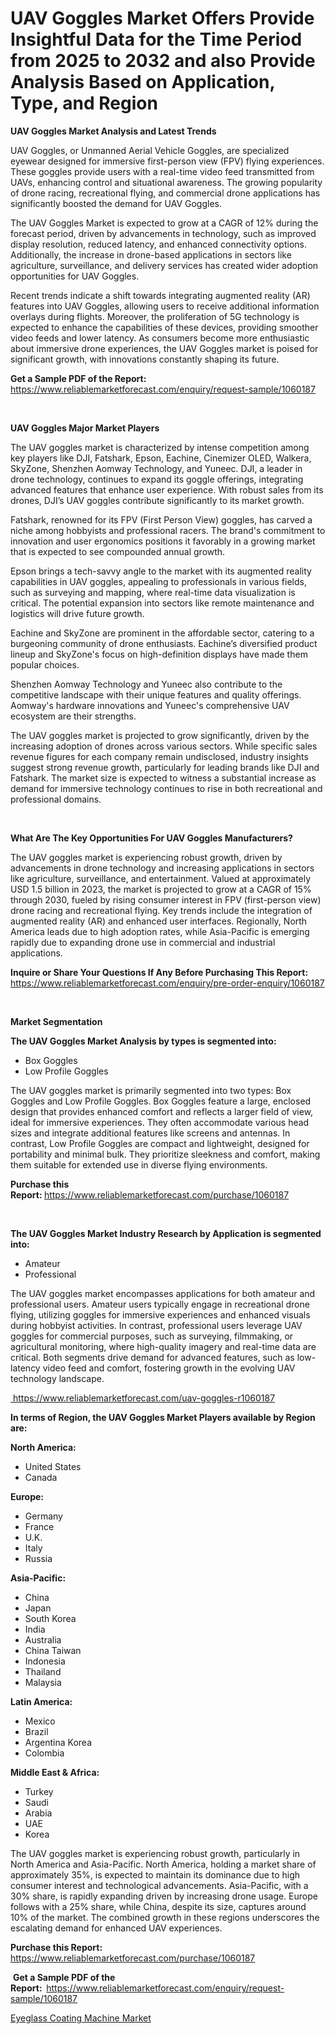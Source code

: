 <p><h1>UAV Goggles Market Offers Provide Insightful Data for the Time Period from 2025 to 2032 and also Provide Analysis Based on Application, Type, and Region</h1></p><p><strong>UAV Goggles Market Analysis and Latest Trends</strong></p>
<p><p>UAV Goggles, or Unmanned Aerial Vehicle Goggles, are specialized eyewear designed for immersive first-person view (FPV) flying experiences. These goggles provide users with a real-time video feed transmitted from UAVs, enhancing control and situational awareness. The growing popularity of drone racing, recreational flying, and commercial drone applications has significantly boosted the demand for UAV Goggles.</p><p>The UAV Goggles Market is expected to grow at a CAGR of 12% during the forecast period, driven by advancements in technology, such as improved display resolution, reduced latency, and enhanced connectivity options. Additionally, the increase in drone-based applications in sectors like agriculture, surveillance, and delivery services has created wider adoption opportunities for UAV Goggles.</p><p>Recent trends indicate a shift towards integrating augmented reality (AR) features into UAV Goggles, allowing users to receive additional information overlays during flights. Moreover, the proliferation of 5G technology is expected to enhance the capabilities of these devices, providing smoother video feeds and lower latency. As consumers become more enthusiastic about immersive drone experiences, the UAV Goggles market is poised for significant growth, with innovations constantly shaping its future.</p></p>
<p><strong>Get a Sample PDF of the Report:&nbsp;</strong> <a href="https://www.reliablemarketforecast.com/enquiry/request-sample/1060187?utm_campaign=1835&utm_medium=2&utm_source=Github&utm_content=ia&utm_term=22032025&utm_id=uav-goggles">https://www.reliablemarketforecast.com/enquiry/request-sample/1060187</a></p>
<p>&nbsp;</p>
<p><strong>UAV Goggles Major Market Players</strong></p>
<p><p>The UAV goggles market is characterized by intense competition among key players like DJI, Fatshark, Epson, Eachine, Cinemizer OLED, Walkera, SkyZone, Shenzhen Aomway Technology, and Yuneec. DJI, a leader in drone technology, continues to expand its goggle offerings, integrating advanced features that enhance user experience. With robust sales from its drones, DJI’s UAV goggles contribute significantly to its market growth.</p><p>Fatshark, renowned for its FPV (First Person View) goggles, has carved a niche among hobbyists and professional racers. The brand's commitment to innovation and user ergonomics positions it favorably in a growing market that is expected to see compounded annual growth.</p><p>Epson brings a tech-savvy angle to the market with its augmented reality capabilities in UAV goggles, appealing to professionals in various fields, such as surveying and mapping, where real-time data visualization is critical. The potential expansion into sectors like remote maintenance and logistics will drive future growth.</p><p>Eachine and SkyZone are prominent in the affordable sector, catering to a burgeoning community of drone enthusiasts. Eachine’s diversified product lineup and SkyZone's focus on high-definition displays have made them popular choices.</p><p>Shenzhen Aomway Technology and Yuneec also contribute to the competitive landscape with their unique features and quality offerings. Aomway's hardware innovations and Yuneec's comprehensive UAV ecosystem are their strengths.</p><p>The UAV goggles market is projected to grow significantly, driven by the increasing adoption of drones across various sectors. While specific sales revenue figures for each company remain undisclosed, industry insights suggest strong revenue growth, particularly for leading brands like DJI and Fatshark. The market size is expected to witness a substantial increase as demand for immersive technology continues to rise in both recreational and professional domains.</p></p>
<p>&nbsp;</p>
<p><strong>What Are The Key Opportunities For UAV Goggles Manufacturers?</strong></p>
<p><p>The UAV goggles market is experiencing robust growth, driven by advancements in drone technology and increasing applications in sectors like agriculture, surveillance, and entertainment. Valued at approximately USD 1.5 billion in 2023, the market is projected to grow at a CAGR of 15% through 2030, fueled by rising consumer interest in FPV (first-person view) drone racing and recreational flying. Key trends include the integration of augmented reality (AR) and enhanced user interfaces. Regionally, North America leads due to high adoption rates, while Asia-Pacific is emerging rapidly due to expanding drone use in commercial and industrial applications.</p></p>
<p><strong>Inquire or Share Your Questions If Any Before Purchasing This Report:</strong> <a href="https://www.reliablemarketforecast.com/enquiry/pre-order-enquiry/1060187?utm_campaign=1835&utm_medium=2&utm_source=Github&utm_content=ia&utm_term=22032025&utm_id=uav-goggles">https://www.reliablemarketforecast.com/enquiry/pre-order-enquiry/1060187</a></p>
<p>&nbsp;</p>
<p><strong>Market Segmentation</strong></p>
<p><strong>The UAV Goggles Market Analysis by types is segmented into:</strong></p>
<p><ul><li>Box Goggles</li><li>Low Profile Goggles</li></ul></p>
<p><p>The UAV goggles market is primarily segmented into two types: Box Goggles and Low Profile Goggles. Box Goggles feature a large, enclosed design that provides enhanced comfort and reflects a larger field of view, ideal for immersive experiences. They often accommodate various head sizes and integrate additional features like screens and antennas. In contrast, Low Profile Goggles are compact and lightweight, designed for portability and minimal bulk. They prioritize sleekness and comfort, making them suitable for extended use in diverse flying environments.</p></p>
<p><strong>Purchase this Report:&nbsp;</strong><a href="https://www.reliablemarketforecast.com/purchase/1060187?utm_campaign=1835&utm_medium=2&utm_source=Github&utm_content=ia&utm_term=22032025&utm_id=uav-goggles">https://www.reliablemarketforecast.com/purchase/1060187</a></p>
<p>&nbsp;</p>
<p><strong>The UAV Goggles Market Industry Research by Application is segmented into:</strong></p>
<p><ul><li>Amateur</li><li>Professional</li></ul></p>
<p><p>The UAV goggles market encompasses applications for both amateur and professional users. Amateur users typically engage in recreational drone flying, utilizing goggles for immersive experiences and enhanced visuals during hobbyist activities. In contrast, professional users leverage UAV goggles for commercial purposes, such as surveying, filmmaking, or agricultural monitoring, where high-quality imagery and real-time data are critical. Both segments drive demand for advanced features, such as low-latency video feed and comfort, fostering growth in the evolving UAV technology landscape.</p></p>
<p><a href="https://www.reliablemarketforecast.com/uav-goggles-r1060187?utm_campaign=1835&utm_medium=2&utm_source=Github&utm_content=ia&utm_term=22032025&utm_id=uav-goggles">&nbsp;https://www.reliablemarketforecast.com/uav-goggles-r1060187</a></p>
<p><strong>In terms of Region, the UAV Goggles Market Players available by Region are:</strong></p>
<p>
    <p> <strong> North America: </strong>
        <ul>
            <li>United States</li>
            <li>Canada</li>
        </ul>
        </p> 
    <p> <strong> Europe: </strong>
        <ul>
            <li>Germany</li>
            <li>France</li>
            <li>U.K.</li>
            <li>Italy</li>
            <li>Russia</li>
        </ul>
        </p> 
    <p> <strong> Asia-Pacific: </strong>
        <ul>
            <li>China</li>
            <li>Japan</li>
            <li>South Korea</li>
            <li>India</li>
            <li>Australia</li>
            <li>China Taiwan</li>
            <li>Indonesia</li>
            <li>Thailand</li>
            <li>Malaysia</li>
        </ul>
        </p> 
    <p> <strong> Latin America: </strong>
        <ul>
            <li>Mexico</li>
            <li>Brazil</li>
            <li>Argentina Korea</li>
            <li>Colombia</li>
        </ul>
        </p> 
    <p> <strong> Middle East & Africa: </strong>
        <ul>
            <li>Turkey</li>
            <li>Saudi</li>
            <li>Arabia</li>
            <li>UAE</li>
            <li>Korea</li>
        </ul>
    </p>
    </p>
<p><p>The UAV goggles market is experiencing robust growth, particularly in North America and Asia-Pacific. North America, holding a market share of approximately 35%, is expected to maintain its dominance due to high consumer interest and technological advancements. Asia-Pacific, with a 30% share, is rapidly expanding driven by increasing drone usage. Europe follows with a 25% share, while China, despite its size, captures around 10% of the market. The combined growth in these regions underscores the escalating demand for enhanced UAV experiences.</p></p>
<p><strong>Purchase this Report: </strong><a href="https://www.reliablemarketforecast.com/purchase/1060187?utm_campaign=1835&utm_medium=2&utm_source=Github&utm_content=ia&utm_term=22032025&utm_id=uav-goggles">https://www.reliablemarketforecast.com/purchase/1060187</a></p>
<p>&nbsp;<strong>Get a Sample PDF of the Report:&nbsp;&nbsp;</strong><a href="https://www.reliablemarketforecast.com/enquiry/request-sample/1060187?utm_campaign=1835&utm_medium=2&utm_source=Github&utm_content=ia&utm_term=22032025&utm_id=uav-goggles">https://www.reliablemarketforecast.com/enquiry/request-sample/1060187</a></p>
<p><strong></strong></p>
<p><p><a href="https://github.com/catlowdarcys/Market-Research-Report-List-1/blob/main/eyeglass-coating-machine-market.md?utm_campaign=1835&utm_medium=2&utm_source=Github&utm_content=ia&utm_term=22032025&utm_id=uav-goggles">Eyeglass Coating Machine Market</a></p></p>